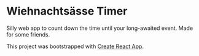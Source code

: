 # Wiehnachtsässe Timer

Silly web app to count down the time until your long-awaited event. Made for some friends.

This project was bootstrapped with [Create React App](https://github.com/facebook/create-react-app).

